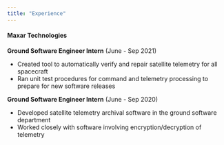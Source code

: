 ```yaml
---
title: "Experience"
---
```


#### Maxar Technologies
**Ground Software Engineer Intern** (June - Sep 2021)
* Created tool to automatically verify and repair satellite telemetry for all spacecraft
* Ran unit test procedures for command and telemetry processing to prepare for new software releases

**Ground Software Engineer Intern** (June - Sep 2020)
* Developed satellite telemetry archival software in the ground software department
* Worked closely with software involving encryption/decryption of telemetry
